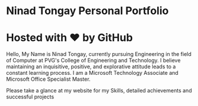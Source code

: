 # Ninad Tongay Personal Portfolio

# Hosted with ❤ by GitHub

Hello,
My Name is Ninad Tongay, currently pursuing Engineering in the field of Computer at PVG's College of Engineering and Technology.
I believe maintaining an inquisitive, positive, and explorative attitude leads to a constant learning process.
I am a Microsoft Technology Associate and Microsoft Office Specialist Master.

Please take a glance at my website for my Skills, detailed achievements and successful projects

